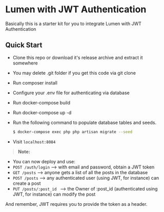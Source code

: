 # Lumen with JWT Authentication

Basically this is a starter kit for you to integrate Lumen with JWT Authentication

## Quick Start

- Clone this repo or download it's release archive and extract it somewhere
- You may delete .git folder if you get this code via git clone
- Run composer install
- Configure your .env file for authenticating via database
- Run docker-compose build
- Run docker-compose up -d
- Run the following command to populate database tables and seeds.

	```bash
	$ docker-compose exec php php artisan migrate --seed
	```

- Visit `localhost:8084`

> **Note:**
- You can now deploy and use:
- ```POST /auth/login``` –> with email and password, obtain a JWT token
- ```GET /posts``` –> anyone gets a list of all the posts in the database
- ```POST /posts``` –> any authenticated user (using JWT, for instance) can create a post
- ```PUT /posts/:post_id ``` –> the Owner of :post_id (authenticated using JWT, for instance) can modify the post

And remember, JWT requires you to provide the token as a header.







